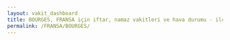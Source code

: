 ```yaml
---
layout: vakit_dashboard
title: BOURGES, FRANSA için iftar, namaz vakitleri ve hava durumu - ilçe/eyalet seç
permalink: /FRANSA/BOURGES/
---
```


<script type="text/javascript">
  var GLOBAL_COUNTRY = 'FRANSA';
  var GLOBAL_CITY = 'BOURGES';
  var GLOBAL_STATE = '';
  var lat = 72;
  var lon = 21;
</script>
